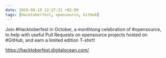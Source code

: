 ```yaml
---
date: 2020-08-19 12:27:21 +02:00
tags: [Hacktoberfest, opensource, GitHub]
---
```


Join #Hacktoberfest in October, a monthlong celebration of #opensource, to help with useful Pull Requests on opensource projects hosted on #GitHub, and earn a limited edition T-shirt!

https://hacktoberfest.digitalocean.com/
